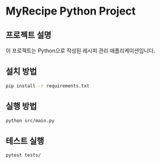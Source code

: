 # MyRecipe Python Project

## 프로젝트 설명
이 프로젝트는 Python으로 작성된 레시피 관리 애플리케이션입니다.

## 설치 방법
```bash
pip install -r requirements.txt
```

## 실행 방법
```bash
python src/main.py
```

## 테스트 실행
```bash
pytest tests/
``` 